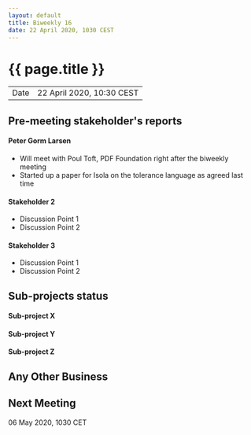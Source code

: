 ```yaml
---
layout: default
title: Biweekly 16
date: 22 April 2020, 1030 CEST
---
```


<script src="https://code.jquery.com/jquery-1.11.1.min.js">
</script>
<script src="/javascripts/edit.js"></script>
<script>setEditButonNm();</script>

# {{ page.title }}

|||
|---|---|
| Date | 22 April 2020, 10:30 CEST |


## Pre-meeting stakeholder's reports

<!-- Please keep in mind that the minutes are publicly available.-->

#### Peter Gorm Larsen
* Will meet with Poul Toft, PDF Foundation right after the biweekly meeting
* Started up a paper for Isola on the tolerance language as agreed last time

#### Stakeholder 2
* Discussion Point 1
* Discussion Point 2

#### Stakeholder 3
* Discussion Point 1
* Discussion Point 2


## Sub-projects status


#### Sub-project X

#### Sub-project Y

#### Sub-project Z

##  Any Other Business

Next Meeting
------------

06 May 2020, 1030 CET


<div id="edit_page_div"></div>
